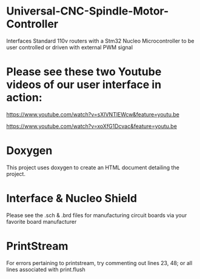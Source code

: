 # Universal-CNC-Spindle-Motor-Controller
Interfaces Standard 110v routers with a Stm32 Nucleo Microcontroller to be user controlled or driven with external PWM signal

# Please see these two Youtube videos of our user interface in action:

https://www.youtube.com/watch?v=sXIVNTlEWcw&feature=youtu.be

https://www.youtube.com/watch?v=xoXfG1Dcvac&feature=youtu.be

# Doxygen

This project uses doxygen to create an HTML document detailing the project.

# Interface & Nucleo Shield

Please see the .sch & .brd files for manufacturing circuit boards via your favorite board manufacturer

# PrintStream

For errors pertaining to printstream, try commenting out lines 23, 48; or all lines associated with print.flush
